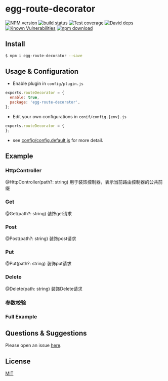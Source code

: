 # egg-route-decorator

[![NPM version][npm-image]][npm-url]
[![build status][travis-image]][travis-url]
[![Test coverage][codecov-image]][codecov-url]
[![David deps][david-image]][david-url]
[![Known Vulnerabilities][snyk-image]][snyk-url]
[![npm download][download-image]][download-url]

[npm-image]: https://img.shields.io/npm/v/egg-route-decrator.svg?style=flat-square
[npm-url]: https://npmjs.org/package/egg-route-decrator
[travis-image]: https://img.shields.io/travis/eggjs/egg-route-decrator.svg?style=flat-square
[travis-url]: https://travis-ci.org/eggjs/egg-route-decrator
[codecov-image]: https://img.shields.io/codecov/c/github/eggjs/egg-route-decrator.svg?style=flat-square
[codecov-url]: https://codecov.io/github/eggjs/egg-route-decrator?branch=master
[david-image]: https://img.shields.io/david/eggjs/egg-route-decrator.svg?style=flat-square
[david-url]: https://david-dm.org/eggjs/egg-route-decrator
[snyk-image]: https://snyk.io/test/npm/egg-route-decrator/badge.svg?style=flat-square
[snyk-url]: https://snyk.io/test/npm/egg-route-decrator
[download-image]: https://img.shields.io/npm/dm/egg-route-decrator.svg?style=flat-square
[download-url]: https://npmjs.org/package/egg-route-decrator

<!--
Description here.
-->

## Install

```bash
$ npm i egg-route-decorator --save
```

## Usage & Configuration
- Enable plugin in `config/plugin.js`
```js
exports.routeDecorator = {
  enable: true,
  package: 'egg-route-decorator',
};
```
- Edit your own configurations in `conif/config.{env}.js`
```js
exports.routeDecorator = {
};
```

- see [config/config.default.js](config/config.default.js) for more detail.

## Example

<!-- example here -->
### HttpController
@HttpController(path?: string) 用于装饰控制器，表示当前路由控制器的公共前缀
### Get
@Get(path?: string) 装饰get请求
### Post
@Post(path?: string) 装饰post请求
### Put
@Put(path?: string) 装饰put请求
### Delete
@Delete(path: string) 装饰Delete请求
### 参数校验
### Full Example

## Questions & Suggestions

Please open an issue [here](https://github.com/eggjs/egg/issues).

## License

[MIT](LICENSE)
